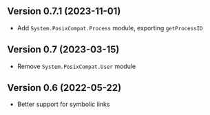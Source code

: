 ## Version 0.7.1 (2023-11-01)

- Add `System.PosixCompat.Process` module, exporting `getProcessID`

## Version 0.7 (2023-03-15)

- Remove `System.PosixCompat.User` module

## Version 0.6 (2022-05-22)

- Better support for symbolic links
